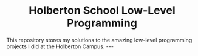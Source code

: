 <h1 align="center">Holberton School Low-Level Programming</h1> This repository stores my solutions to the amazing low-level programming projects I did at the Holberton Campus. --- <p align="center"> <a target="_blank" 
## Table of contents
- [Requirements](#requirements) - [Projects](#projects) - [Usage](#usage)
## Requirements
The C scripts were compiled with **GCC 4.8.4**. Some scripts need more specific requirements, but these will be shown where they are needed.
## Projects
Here is the complete list of projects in this repository, each project has its description in its respective folder. * [0x00. C - Hello, 
World](https://github.com/monoprosito/holbertonschool-low_level_programming/tree/master/0x00-hello_world) * [0x01. C - Variables, if, else, 
while](https://github.com/monoprosito/holbertonschool-low_level_programming/tree/master/0x01-variables_if_else_while) * [0x02. C - Functions, nested 
loops](https://github.com/monoprosito/holbertonschool-low_level_programming/tree/master/0x02-functions_nested_loops) * [0x03. C - 
Debugging](https://github.com/monoprosito/holbertonschool-low_level_programming/tree/master/0x03-debugging) * [0x04. C - More functions, more nested 
loops](https://github.com/monoprosito/holbertonschool-low_level_programming/tree/master/0x04-more_functions_nested_loops) * [0x05. C - Pointers, arrays and 
strings](https://github.com/monoprosito/holbertonschool-low_level_programming/tree/master/0x05-pointers_arrays_strings) * [0x06. C - More pointers, arrays and 
strings](https://github.com/monoprosito/holbertonschool-low_level_programming/tree/master/0x06-pointers_arrays_strings) * [0x07. C - Even more pointers, arrays and 
strings](https://github.com/monoprosito/holbertonschool-low_level_programming/tree/master/0x07-pointers_arrays_strings) * [0x08. C - 
Recursion](https://github.com/monoprosito/holbertonschool-low_level_programming/tree/master/0x08-recursion) * [0x09. C - Static 
libraries](https://github.com/monoprosito/holbertonschool-low_level_programming/tree/master/0x09-static_libraries) * [0x0A. C - argc, 
argv](https://github.com/monoprosito/holbertonschool-low_level_programming/tree/master/0x0A-argc_argv) * [0x0B. C - malloc, free](https://github.com/monoprosito/holbertonschool-low_level_programming/tree/master/0x0B-malloc_free) 
* [0x0C. C - More malloc, free](https://github.com/monoprosito/holbertonschool-low_level_programming/tree/master/0x0C-more_malloc_free) * [0x0D. C - 
Preprocessor](https://github.com/monoprosito/holbertonschool-low_level_programming/tree/master/0x0D-preprocessor) * [0x0E. C - Structures, 
typedef](https://github.com/monoprosito/holbertonschool-low_level_programming/tree/master/0x0E-structures_typedef) * [0x0F. C - Function 
pointers](https://github.com/monoprosito/holbertonschool-low_level_programming/tree/master/0x0F-function_pointers) * [0x10. C - Variadic 
functions](https://github.com/monoprosito/holbertonschool-low_level_programming/tree/master/0x10-variadic_functions) * [0x11. C - printf](https://github.com/monoprosito/printf) * [0x12. C - Singly linked 
lists](https://github.com/monoprosito/holbertonschool-low_level_programming/tree/master/0x12-singly_linked_lists) * [0x13. C - More singly linked 
lists](https://github.com/monoprosito/holbertonschool-low_level_programming/tree/master/0x13-more_singly_linked_lists) * [0x14. C - Bit 
manipulation](https://github.com/monoprosito/holbertonschool-low_level_programming/tree/master/0x14-bit_manipulation) * [0x15. C - File 
I/O](https://github.com/monoprosito/holbertonschool-low_level_programming/tree/master/0x15-file_io) * [0x16. C - Simple Shell](https://github.com/andreammgcol/simple_shell) * [0x17. C - Doubly linked 
lists](https://github.com/monoprosito/holbertonschool-low_level_programming/tree/master/0x17-doubly_linked_lists) * [0x18. C - Dynamic 
libraries](https://github.com/monoprosito/holbertonschool-low_level_programming/tree/master/0x18-dynamic_libraries) * [0x19. C - Stacks, Queues - LIFO, FIFO](https://github.com/monoprosito/monty) * [0x1A. C - Hash 
tables](https://github.com/monoprosito/holbertonschool-low_level_programming/tree/master/0x1A-hash_tables) * [0x1B. C - Sorting algorithms & Big O](https://github.com/monoprosito/sorting_algorithms) * [0x1C. C - 
Makefiles](https://github.com/monoprosito/holbertonschool-low_level_programming/tree/master/0x1C-makefiles) * [0x1D. C - Binary trees](https://github.com/jormao/binary_trees) * [0x1E. C - Search 
Algorithms](https://github.com/monoprosito/holbertonschool-low_level_programming/tree/master/0x1E-search_algorithms)
## Usage
Each project and task contains the instructions to compile the code and execute the results.
